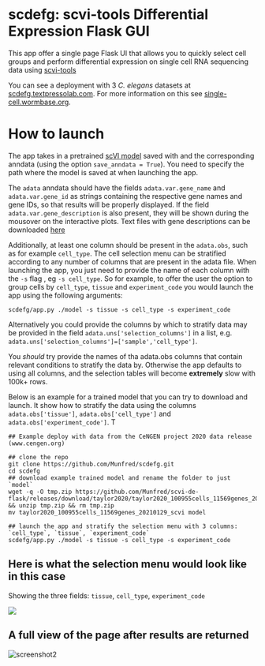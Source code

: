 # scdefg: scvi-tools Differential Expression Flask GUI

This app offer a single page Flask UI that allows you to quickly select cell groups and perform differential expression
on single cell RNA sequencing data using [scvi-tools](https://scvi-tools.org)

You can see a deployment with 3 _C. elegans_ datasets at [scdefg.textpressolab.com](https://scdefg.textpressolab.com/). 
For more information on this see [single-cell.wormbase.org](https://single-cell.wormbase.org).



# How to launch

The app takes in a pretrained [scVI model](https://docs.scvi-tools.org/en/stable/api/reference/scvi.model.SCVI.html) saved with
and the corresponding anndata (using the option `save_anndata = True`). You need to specify the path where the model is
saved at when launching the app. 

The `adata` anndata should have the
fields `adata.var.gene_name` and `adata.var.gene_id` as strings containing the respective gene names and gene IDs, so that results 
will be properly displayed. If the field `adata.var.gene_description` is also present, they will be shown during the mousover on the interactive plots.
Text files with gene descriptions can be downloaded [here](https://www.alliancegenome.org/downloads)

Additionally, at least one column should be present in the `adata.obs`, such as for example `cell_type`. 
The cell selection menu can be stratified according to any 
number of columns that are present in the adata file. When launching the app, you just need to provide the name
of each column with the `-s` flag , eg `-s cell_type`. So for example, to offer the user the option to group cells
by `cell_type`, `tissue` and `experiment_code` you would launch the app using the following arguments:
```
scdefg/app.py ./model -s tissue -s cell_type -s experiment_code
```

Alternatively you could provide the columns by which to stratify data may be provided in the field `adata.uns['selection_columns']`
in a list, e.g. `adata.uns['selection_columns']=['sample','cell_type']`. 

You _should_ try provide the names of tha adata.obs columns that contain relevant conditions to stratify the data by.
Otherwise the app defaults to using all columns, and the selection tables will become **extremely** slow with 100k+ rows.

Below is an example for a trained model that you can try to download and launch. It show how to stratify the data using the columns `adata.obs['tissue']`, 
`adata.obs['cell_type']` and `adata.obs['experiment_code']`. T

```
## Example deploy with data from the CeNGEN project 2020 data release (www.cengen.org)

## clone the repo
git clone https://github.com/Munfred/scdefg.git
cd scdefg
## download example trained model and rename the folder to just `model`
wget -q -O tmp.zip https://github.com/Munfred/scvi-de-flask/releases/download/taylor2020/taylor2020_100955cells_11569genes_20210129_scvi.zip && unzip tmp.zip && rm tmp.zip
mv taylor2020_100955cells_11569genes_20210129_scvi model

## launch the app and stratify the selection menu with 3 columns: `cell_type`, `tissue`, `experiment_code`
scdefg/app.py ./model -s tissue -s cell_type -s experiment_code
```


## Here is what the selection menu would look like in this case
Showing the three fields: `tissue`, `cell_type`, `experiment_code`

![](https://user-images.githubusercontent.com/12504176/107468161-44bc3580-6b46-11eb-9175-d10e9749f747.png)

## A full view of the page after results are returned 

![screenshot2](https://user-images.githubusercontent.com/12504176/122497762-c879a900-cfa2-11eb-8432-adfdfed8c6ba.png)
